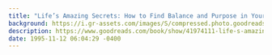 ```yaml
---
title: "Life’s Amazing Secrets: How to Find Balance and Purpose in Your Life"
background: https://i.gr-assets.com/images/S/compressed.photo.goodreads.com/books/1537713567l/41974111._SY75_.jpg
description: https://www.goodreads.com/book/show/41974111-life-s-amazing-secrets
date: 1995-11-12 06:04:29 -0400
---
```

